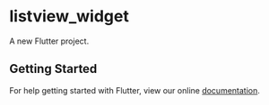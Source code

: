 # listview_widget

A new Flutter project.

## Getting Started

For help getting started with Flutter, view our online
[documentation](https://flutter.io/).
